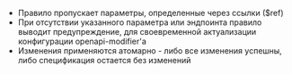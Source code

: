 - Правило пропускает параметры, определенные через ссылки ($ref)
- При отсутствии указанного параметра или эндпоинта правило выводит предупреждение, для своевременной актуализации конфигурации openapi-modifier'а 
- Изменения применяются атомарно - либо все изменения успешны, либо спецификация остается без изменений